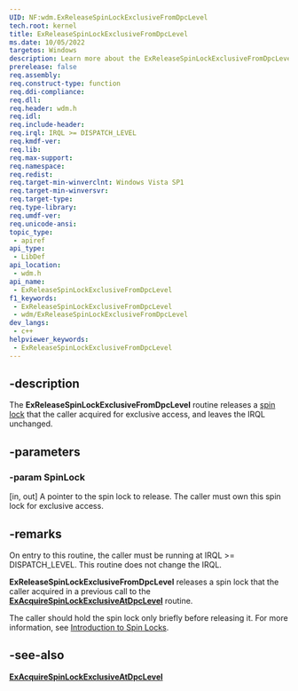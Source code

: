 ```yaml
---
UID: NF:wdm.ExReleaseSpinLockExclusiveFromDpcLevel
tech.root: kernel
title: ExReleaseSpinLockExclusiveFromDpcLevel
ms.date: 10/05/2022
targetos: Windows
description: Learn more about the ExReleaseSpinLockExclusiveFromDpcLevel routine.
prerelease: false
req.assembly: 
req.construct-type: function
req.ddi-compliance: 
req.dll: 
req.header: wdm.h
req.idl: 
req.include-header: 
req.irql: IRQL >= DISPATCH_LEVEL
req.kmdf-ver: 
req.lib: 
req.max-support: 
req.namespace: 
req.redist: 
req.target-min-winverclnt: Windows Vista SP1
req.target-min-winversvr: 
req.target-type: 
req.type-library: 
req.umdf-ver: 
req.unicode-ansi: 
topic_type:
 - apiref
api_type:
 - LibDef
api_location:
 - wdm.h
api_name:
 - ExReleaseSpinLockExclusiveFromDpcLevel
f1_keywords:
 - ExReleaseSpinLockExclusiveFromDpcLevel
 - wdm/ExReleaseSpinLockExclusiveFromDpcLevel
dev_langs:
 - c++
helpviewer_keywords:
 - ExReleaseSpinLockExclusiveFromDpcLevel
---
```


## -description

The **ExReleaseSpinLockExclusiveFromDpcLevel** routine releases a [spin lock](/windows-hardware/drivers/kernel/introduction-to-spin-locks) that the caller acquired for exclusive access, and leaves the IRQL unchanged.

## -parameters

### -param SpinLock

[in, out] A pointer to the spin lock to release. The caller must own this spin lock for exclusive access.

## -remarks

On entry to this routine, the caller must be running at IRQL \>= DISPATCH\_LEVEL. This routine does not change the IRQL.

**ExReleaseSpinLockExclusiveFromDpcLevel** releases a spin lock that the caller acquired in a previous call to the [**ExAcquireSpinLockExclusiveAtDpcLevel**](nf-wdm-exacquirespinlockexclusiveatdpclevel.md) routine.

The caller should hold the spin lock only briefly before releasing it. For more information, see [Introduction to Spin Locks](/windows-hardware/drivers/kernel/introduction-to-spin-locks).

## -see-also

[**ExAcquireSpinLockExclusiveAtDpcLevel**](nf-wdm-exacquirespinlockexclusiveatdpclevel.md)
